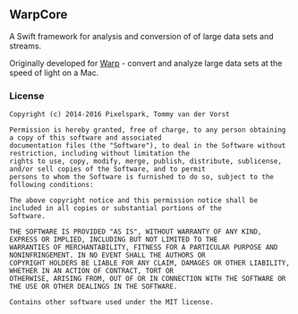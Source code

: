 WarpCore
--------

A Swift framework for analysis and conversion of of large data sets and streams.

Originally developed for [Warp](http://warp.one) - convert and analyze large data sets at the speed of light on a Mac. 

### License

```
Copyright (c) 2014-2016 Pixelspark, Tommy van der Vorst

Permission is hereby granted, free of charge, to any person obtaining a copy of this software and associated 
documentation files (the "Software"), to deal in the Software without restriction, including without limitation the 
rights to use, copy, modify, merge, publish, distribute, sublicense, and/or sell copies of the Software, and to permit 
persons to whom the Software is furnished to do so, subject to the following conditions:

The above copyright notice and this permission notice shall be included in all copies or substantial portions of the 
Software.

THE SOFTWARE IS PROVIDED "AS IS", WITHOUT WARRANTY OF ANY KIND, EXPRESS OR IMPLIED, INCLUDING BUT NOT LIMITED TO THE 
WARRANTIES OF MERCHANTABILITY, FITNESS FOR A PARTICULAR PURPOSE AND NONINFRINGEMENT. IN NO EVENT SHALL THE AUTHORS OR 
COPYRIGHT HOLDERS BE LIABLE FOR ANY CLAIM, DAMAGES OR OTHER LIABILITY, WHETHER IN AN ACTION OF CONTRACT, TORT OR 
OTHERWISE, ARISING FROM, OUT OF OR IN CONNECTION WITH THE SOFTWARE OR THE USE OR OTHER DEALINGS IN THE SOFTWARE.

Contains other software used under the MIT license. 
```
